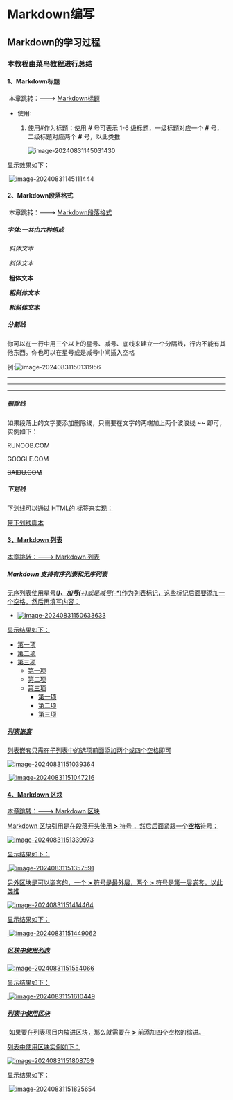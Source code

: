 # Markdown编写

## Markdown的学习过程

### 本教程由[菜鸟教程](https://www.runoob.com/markdown/md-tutorial.html)进行总结

#### 1、Markdown标题

​	本章跳转：——-> [Markdown标题](https://www.runoob.com/markdown/md-title.html)

* 使用:

    1. 使用#作为标题：使用 **#** 号可表示 1-6 级标题，一级标题对应一个 **#** 号，二级标题对应两个 **#** 号，以此类推

        

        ![image-20240831145031430](C:\Users\sunbo\AppData\Roaming\Typora\typora-user-images\image-20240831145031430.png)

显示效果如下：

​		![image-20240831145111444](C:\Users\sunbo\AppData\Roaming\Typora\typora-user-images\image-20240831145111444.png)



#### 2、Markdown段落格式

​	本章跳转：——-> [Markdown段落格式](https://www.runoob.com/markdown/md-paragraph.html)

##### 字体:一共由六种组成

​	*斜体文本*

​	_斜体文本_

​	**粗体文本**

​	***粗斜体文本***

​	___粗斜体文本___

##### 分割线

你可以在一行中用三个以上的星号、减号、底线来建立一个分隔线，行内不能有其他东西。你也可以在星号或是减号中间插入空格

例:![image-20240831150131956](C:\Users\sunbo\AppData\Roaming\Typora\typora-user-images\image-20240831150131956.png)

-----

***

********

##### 删除线

如果段落上的文字要添加删除线，只需要在文字的两端加上两个波浪线 **~~** 即可，实例如下：

RUNOOB.COM

GOOGLE.COM

~~BAIDU.COM~~

##### 下划线

下划线可以通过 HTML的 <U>标签来实现：

<u>带下划线脚本</u>

#### 3、Markdown 列表

本章跳转：——-> [Markdown 列表](https://www.runoob.com/markdown/md-lists.html)

##### Markdown 支持有序列表和无序列表

无序列表使用星号(*****)、加号(**+**)或是减号(**-**)作为列表标记，这些标记后面要添加一个空格，然后再填写内容：

* ![image-20240831150633633](C:\Users\sunbo\AppData\Roaming\Typora\typora-user-images\image-20240831150633633.png)

显示结果如下：

 * 第一项
 * 第二项
 * 第三项
    + 第一项
    + 第二项
    + 第三项
        - 第一项
        - 第二项
        - 第三项

##### 列表嵌套

列表嵌套只需在子列表中的选项前面添加两个或四个空格即可

![image-20240831151039364](C:\Users\sunbo\AppData\Roaming\Typora\typora-user-images\image-20240831151039364.png)

​			![image-20240831151047216](C:\Users\sunbo\AppData\Roaming\Typora\typora-user-images\image-20240831151047216.png)		

#### 4、Markdown 区块

本章跳转：——-> [Markdown 区块](https://www.runoob.com/markdown/md-block.html)

Markdown 区块引用是在段落开头使用 **>** 符号 ，然后后面紧跟一个**空格**符号：

![image-20240831151339973](C:\Users\sunbo\AppData\Roaming\Typora\typora-user-images\image-20240831151339973.png)

显示结果如下：

​				![image-20240831151357591](C:\Users\sunbo\AppData\Roaming\Typora\typora-user-images\image-20240831151357591.png)

另外区块是可以嵌套的，一个 **>** 符号是最外层，两个 **>** 符号是第一层嵌套，以此类推

![image-20240831151414464](C:\Users\sunbo\AppData\Roaming\Typora\typora-user-images\image-20240831151414464.png)

显示结果如下：

​				![image-20240831151449062](C:\Users\sunbo\AppData\Roaming\Typora\typora-user-images\image-20240831151449062.png)

##### 区块中使用列表

![image-20240831151554066](C:\Users\sunbo\AppData\Roaming\Typora\typora-user-images\image-20240831151554066.png)

显示结果如下：

​			![image-20240831151610449](C:\Users\sunbo\AppData\Roaming\Typora\typora-user-images\image-20240831151610449.png)

##### 列表中使用区块

​	如果要在列表项目内放进区块，那么就需要在 **>** 前添加四个空格的缩进。

列表中使用区块实例如下：

![image-20240831151808769](C:\Users\sunbo\AppData\Roaming\Typora\typora-user-images\image-20240831151808769.png)

显示结果如下：

​		![image-20240831151825654](C:\Users\sunbo\AppData\Roaming\Typora\typora-user-images\image-20240831151825654.png)			

